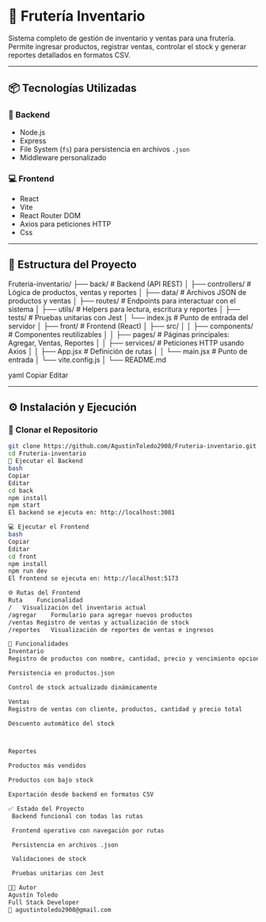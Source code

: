# 🍎 Frutería Inventario

Sistema completo de gestión de inventario y ventas para una frutería. Permite ingresar productos, registrar ventas, controlar el stock y generar reportes detallados en formatos CSV.

---

## 📦 Tecnologías Utilizadas

### 🧠 Backend
- Node.js
- Express
- File System (`fs`) para persistencia en archivos `.json`
- Middleware personalizado


### 💻 Frontend
- React
- Vite
- React Router DOM
- Axios para peticiones HTTP
- Css

---

## 📁 Estructura del Proyecto

Fruteria-inventario/
├── back/ # Backend (API REST)
│ ├── controllers/ # Lógica de productos, ventas y reportes
│ ├── data/ # Archivos JSON de productos y ventas
│ ├── routes/ # Endpoints para interactuar con el sistema
│ ├── utils/ # Helpers para lectura, escritura y reportes
│ ├── tests/ # Pruebas unitarias con Jest
│ └── index.js # Punto de entrada del servidor
│
├── front/ # Frontend (React)
│ ├── src/
│ │ ├── components/ # Componentes reutilizables
│ │ ├── pages/ # Páginas principales: Agregar, Ventas, Reportes
│ │ ├── services/ # Peticiones HTTP usando Axios
│ │ ├── App.jsx # Definición de rutas
│ │ └── main.jsx # Punto de entrada
│ └── vite.config.js
│
└── README.md

yaml
Copiar
Editar

---

## ⚙️ Instalación y Ejecución

### 🔁 Clonar el Repositorio

```bash
git clone https://github.com/AgustinToledo2908/Fruteria-inventario.git
cd Fruteria-inventario
🚀 Ejecutar el Backend
bash
Copiar
Editar
cd back
npm install
npm start
El backend se ejecuta en: http://localhost:3001

💻 Ejecutar el Frontend
bash
Copiar
Editar
cd front
npm install
npm run dev
El frontend se ejecuta en: http://localhost:5173

🌐 Rutas del Frontend
Ruta	Funcionalidad
/	Visualización del inventario actual
/agregar	Formulario para agregar nuevos productos
/ventas	Registro de ventas y actualización de stock
/reportes	Visualización de reportes de ventas e ingresos

📌 Funcionalidades
Inventario
Registro de productos con nombre, cantidad, precio y vencimiento opcional

Persistencia en productos.json

Control de stock actualizado dinámicamente

Ventas
Registro de ventas con cliente, productos, cantidad y precio total

Descuento automático del stock



Reportes

Productos más vendidos

Productos con bajo stock

Exportación desde backend en formatos CSV 

✅ Estado del Proyecto
 Backend funcional con todas las rutas

 Frontend operativo con navegación por rutas

 Persistencia en archivos .json

 Validaciones de stock

 Pruebas unitarias con Jest

🧑‍💻 Autor
Agustín Toledo
Full Stack Developer
📧 agustintoledo2908@gmail.com

 
